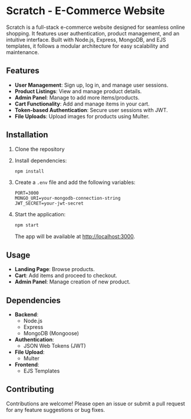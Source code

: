 # Scratch - E-Commerce Website

Scratch is a full-stack e-commerce website designed for seamless online shopping. It features user authentication, product management, and an intuitive interface. Built with Node.js, Express, MongoDB, and EJS templates, it follows a modular architecture for easy scalability and maintenance.

## Features

- **User Management**: Sign up, log in, and manage user sessions.
- **Product Listings**: View and manage product details.
- **Admin Panel**: Manage to add more items/products.
- **Cart Functionality**: Add and manage items in your cart.
- **Token-based Authentication**: Secure user sessions with JWT.
- **File Uploads**: Upload images for products using Multer.


## Installation

1. Clone the repository

2. Install dependencies:

   ```bash
   npm install
   ```

3. Create a `.env` file and add the following variables:

   ```env
   PORT=3000
   MONGO_URI=your-mongodb-connection-string
   JWT_SECRET=your-jwt-secret
   ```

4. Start the application:

   ```bash
   npm start
   ```

   The app will be available at [http://localhost:3000](http://localhost:3000).

## Usage

- **Landing Page**: Browse products.
- **Cart**: Add items and proceed to checkout.
- **Admin Panel**: Manage creation of new product.

## Dependencies

- **Backend**:
  - Node.js
  - Express
  - MongoDB (Mongoose)
- **Authentication**:
  - JSON Web Tokens (JWT)
- **File Upload**:
  - Multer
- **Frontend**:
  - EJS Templates

## Contributing

Contributions are welcome! Please open an issue or submit a pull request for any feature suggestions or bug fixes.
